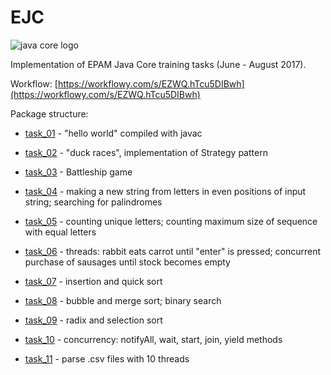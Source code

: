 # EJC

![java core logo](https://training.by/Content/images/BigLogo/6224255d-5405-4167-a80d-faad8c9c8d5fJava_training.png)

Implementation of EPAM Java Core training tasks (June - August 2017).

Workflow: [https://workflowy.com/s/EZWQ.hTcu5DIBwh](https://workflowy.com/s/EZWQ.hTcu5DIBwh)

Package structure:
* [task_01](/src/main/java/task_01) - "hello world" compiled with javac

* [task_02](/src/main/java/task_02) - "duck races", implementation of Strategy pattern

* [task_03](/src/main/java/task_03) - Battleship game

* [task_04](/src/main/java/task_04) - making a new string from letters in even positions of input string; searching for palindromes

* [task_05](/src/main/java/task_05) - counting unique letters; counting maximum size of sequence with equal letters

* [task_06](/src/main/java/task_06) - threads: rabbit eats carrot until "enter" is pressed; concurrent purchase of sausages until stock becomes empty

* [task_07](/src/main/java/task_07) - insertion and quick sort

* [task_08](/src/main/java/task_08) - bubble and merge sort; binary search

* [task_09](/src/main/java/task_09) - radix and selection sort

* [task_10](/src/main/java/task_10) - concurrency: notifyAll, wait, start, join, yield methods

* [task_11](/src/main/java/task_11) - parse .csv files with 10 threads
